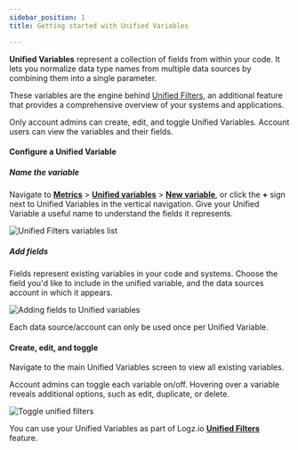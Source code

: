 ```yaml
---
sidebar_position: 1
title: Getting started with Unified Variables

---
```


**Unified Variables** represent a collection of fields from within your code. It lets you normalize data type names from multiple data sources by combining them into a single parameter.

These variables are the engine behind [Unified Filters](https://docs.logz.io/user-guide/accounts/unified_filters.html), an additional feature that provides a comprehensive overview of your systems and applications.

<p class="info-box note">Only account admins can create, edit, and toggle Unified Variables. Account users can view the variables and their fields.</p>

#### Configure a Unified Variable

<div class="tasklist">

##### Name the variable

Navigate to **[Metrics](https://app.logz.io/#/dashboard/metrics)** > **[Unified variables](https://app.logz.io/#/dashboard/global-variables)** > **[New variable](https://app.logz.io/#/dashboard/global-variables/new)**, or click the **+** sign next to Unified Variables in the vertical navigation. Give your Unified Variable a useful name to understand the fields it represents. 

![Unified Filters variables list](https://dytvr9ot2sszz.cloudfront.net/logz-docs/Infrastructure-monitoring/new-variable-screen.png)

##### Add fields

Fields represent existing variables in your code and systems. Choose the field you'd like to include in the unified variable, and the data sources account in which it appears.

![Adding fields to Unified variables](https://dytvr9ot2sszz.cloudfront.net/logz-docs/Infrastructure-monitoring/adding-fields-uv.gif)

<p class="info-box note">Each data source/account can only be used once per Unified Variable.</p>

</div>


#### Create, edit, and toggle

Navigate to the main Unified Variables screen to view all existing variables.

Account admins can toggle each variable on/off. Hovering over a variable reveals additional options, such as edit, duplicate, or delete. 

![Toggle unified filters](https://dytvr9ot2sszz.cloudfront.net/logz-docs/Infrastructure-monitoring/edit-variables.png)

You can use your Unified Variables as part of Logz.io **[Unified Filters](https://docs.logz.io/user-guide/accounts/unified_filters.html)** feature.